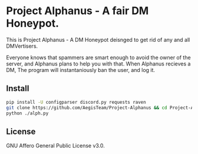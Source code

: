 # Project Alphanus - A fair DM Honeypot.

This is Project Alphanus - A DM Honeypot deisnged to get rid of any and all DMVertisers.

Everyone knows that spammers are smart enough to avoid the owner of the server, and Alphanus plans to help you with that. When Alphanus recieves a DM, The program will instantaniously ban the user, and log it.

## Install
```bash
pip install -U configparser discord.py requests raven
git clone https://github.com/AegisTeam/Project-Alphanus && cd Project-Alphanus
python ./alph.py
```

## License
GNU Affero General Public License v3.0.
